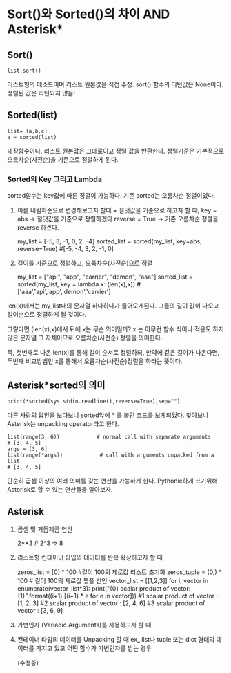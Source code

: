 # Sort()와 Sorted()의 차이 AND Asterisk*

## Sort()

    list.sort()

리스트형의 메소드이며 리스트 원본값을 직접 수정.
sort() 함수의 리턴값은 None이다. 정렬된 값은 리턴되지 않음!

## Sorted(list)

    list= [a,b,c]
    a = sorted(list)

내장함수이다. 리스트 원본값은 그대로이고 정렬 값을 반환한다.
정렬기준은 기본적으로 오름차순(사전순)을 기준으로 정렬하게 된다.

### Sorted의 Key 그리고 Lambda

sorted함수는 key값에 따른 정렬이 가능하다. 기존 sorted는 오름차순 정렬이었다.

1. 이를 내림차순으로 변경해보고자 할때 + 절댓값을 기준으로 하고자 할 때,
key = abs -> 절댓값을 기준으로 정렬하겠다
reverse = True -> 기존 오름차순 정렬을 reverse 하겠다.

    my_list = [-5, 3, -1, 0, 2, -4]
    sorted_list = sorted(my_list, key=abs, reverse=True)
    #[-5, -4, 3, 2, -1, 0]

2. 길이를 기준으로 정렬하고, 오름차순(사전순)으로 정렬

     my_list = ["api", "app", "carrier", "demon", "aaa"]
     sorted_list = sorted(my_list, key = lambda x: (len(x),x))
     #['aaa','api','app','demon','carrier']

len(x)에서는 my_list내의 문자열 하나하나가 들어오게된다. 그들의 길이 값이 나오고 길이순으로 정렬하게 될 것이다.

그렇다면 (len(x),x)에서 뒤에 x는 무슨 의미일까?
x 는 아무런 함수 식이나 적용도 하지 않은 문자열 그 자체이므로 오름차순(사전순) 정렬을 의미한다.

즉, 첫번째로 나온 len(x)를 통해 길이 순서로 정렬하되, 만약에 같은 길이가 나온다면, 두번째 비교방법인 x를 통해서 오름차순(사전순)정렬을 하라는 뜻이다.

## Asterisk*sorted의 의미

    print(*sorted(sys.stdin.readline(),reverse=True),sep="")

다른 사람의 답안을 보다보니 sorted앞에 * 를 붙인 코드를 보게되었다.
찾아보니 Asterisk는 unpacking operator라고 한다.

    list(range(3, 6))            # normal call with separate arguments
    # [3, 4, 5]
    args = [3, 6]
    list(range(*args))            # call with arguments unpacked from a list
    # [3, 4, 5]

단순히 곱셈 이상의 여러 의미를 갖는 연산을 가능하게 한다.
Pythonic하게 쓰기위해 Asterisk로 할 수 있는 연산들을 알아보자.

## Asterisk

1. 곱셈 및 거듭제곱 연산

    2**3 # 2^3 => 8

2. 리스트형 컨테이너 타입의 데이터를 반복 확장하고자 할 때

    zeros_list = [0] \* 100 #길이 100의 제로값 리스트 초기화
    zeros_tuple = (0,) \* 100 # 길이 100의 제로값 튜플 선언
    vector_list = [[1,2,3]]
    for i, vector in enumerate(vector_list*3):
    print("{0} scalar product of vector: {1}".format((i+1),[(i+1) * e for e in vector]))
    #1 scalar product of vector : [1, 2, 3]
    #2 scalar product of vector : [2, 4, 6]
    #3 scalar product of vector : [3, 6, 9]

3. 가변인자 (Variadic Arguments)를 사용하고자 할 때

4. 컨테이너 타입의 데이터를 Unpacking 할 때
ex_ list나 tuple 또는 dict 형태의 데이터를 가지고 있고 어떤 함수가 가변인자를 받는 경우

    (수정중)

